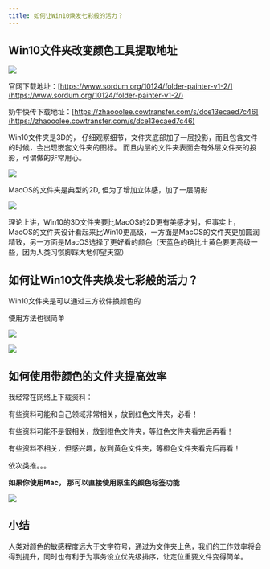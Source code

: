 ```yaml
---
title: 如何让Win10焕发七彩般的活力？
---
```




## Win10文件夹改变颜色工具提取地址

![](https://www.v2fy.com/asset/0i/jikemiji/jikemiji-md/kr-000092.assets/1240.png)

官网下载地址：[https://www.sordum.org/10124/folder-painter-v1-2/](https://www.sordum.org/10124/folder-painter-v1-2/)

奶牛快传下载地址：[https://zhaooolee.cowtransfer.com/s/dce13ecaed7c46](https://zhaooolee.cowtransfer.com/s/dce13ecaed7c46)



Win10文件夹是3D的， 仔细观察细节，文件夹底部加了一层投影，而且包含文件的时候，会出现嵌套文件夹的图标。 而且内层的文件夹表面会有外层文件夹的投影，可谓做的非常用心。

![](https://www.v2fy.com/asset/0i/jikemiji/jikemiji-md/kr-000092.assets/1240-20200808104109807.png)

MacOS的文件夹是典型的2D, 但为了增加立体感，加了一层阴影

![](https://www.v2fy.com/asset/0i/jikemiji/jikemiji-md/kr-000092.assets/1240-20200808104109912.png)

理论上讲，Win10的3D文件夹要比MacOS的2D更有美感才对，但事实上，MacOS的文件夹设计看起来比Win10更高级，一方面是MacOS的文件夹更加圆润精致，另一方面是MacOS选择了更好看的颜色（天蓝色的确比土黄色要更高级一些，因为人类习惯脚踩大地仰望天空）


## 如何让Win10文件夹焕发七彩般的活力？

Win10文件夹是可以通过三方软件换颜色的

使用方法也很简单

![](https://www.v2fy.com/asset/0i/jikemiji/jikemiji-md/kr-000092.assets/strip.gif)


![](https://www.v2fy.com/asset/0i/jikemiji/jikemiji-md/kr-000092.assets/1240-20200808104109822.png)

## 如何使用带颜色的文件夹提高效率

我经常在网络上下载资料：

有些资料可能和自己领域非常相关，放到红色文件夹，必看！

有些资料可能不是很相关，放到橙色文件夹，等红色文件夹看完后再看！

有些资料不相关，但感兴趣，放到黄色文件夹，等橙色文件夹看完后再看！

依次类推。。。

**如果你使用Mac， 那可以直接使用原生的颜色标签功能**

![](https://www.v2fy.com/asset/0i/jikemiji/jikemiji-md/kr-000092.assets/1240-20200808104109882.png)





## 小结

人类对颜色的敏感程度远大于文字符号，通过为文件夹上色，我们的工作效率将会得到提升，同时也有利于为事务设立优先级排序，让定位重要文件变得简单。
